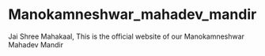 # Manokamneshwar_mahadev_mandir
 Jai Shree Mahakaal, This is the official website of our Manokamneshwar Mahadev  Mandir
